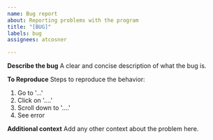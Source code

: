 ```yaml
---
name: Bug report
about: Reporting problems with the program
title: "[BUG]"
labels: bug
assignees: atcosner

---
```


**Describe the bug**
A clear and concise description of what the bug is.

**To Reproduce**
Steps to reproduce the behavior:
1. Go to '...'
2. Click on '....'
3. Scroll down to '....'
4. See error

**Additional context**
Add any other context about the problem here.
